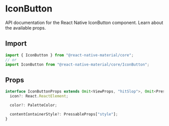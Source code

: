 # IconButton

API documentation for the React Native IconButton component. Learn about the available props.

## Import
 
```js
import { IconButton } from "@react-native-material/core";
// or
import IconButton from "@react-native-material/core/IconButton";
```

## Props

```ts
interface IconButtonProps extends Omit<ViewProps, "hitSlop">, Omit<PressableProps, "style" | "children"> {
  icon?: React.ReactElement;

  color?: PaletteColor;

  contentContainerStyle?: PressableProps["style"];
}

```

